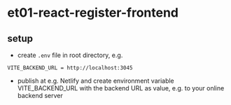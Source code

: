 # et01-react-register-frontend

## setup

- create `.env` file in root directory, e.g.

```
VITE_BACKEND_URL = http://localhost:3045
```

- publish at e.g. Netlify and create environment variable VITE_BACKEND_URL with the backend URL as value, e.g. to your online backend server
